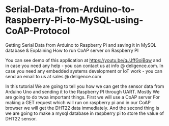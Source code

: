 # Serial-Data-from-Arduino-to-Raspberry-Pi-to-MySQL-using-CoAP-Protocol

Getting Serial Data from Arduino to Raspberry Pi and saving it in MySQL database & Explaining How to run CoAP server on Raspberry PI

You can see demo of this application at https://youtu.be/qJJffGojBqw and in case you need any help - you can contact us at info @ deligence.com. In case you need any embedded systems development or IoT work - you can send an email to us at sales @ deligence.com

In this tutorial We are going to tell you how we can get the sensor data from Arduino Uno and sending it to the Raspberry PI through UART. Mostly We are going to do twoa important things. First we will use a CoAP server For making a GET request which will run on raspberry pi and in our CoAP browser we will get the DHT22 data immediately. And the second thing is we are going to make a mysql database in raspberry pi to store the value of DHT22 sensor.
